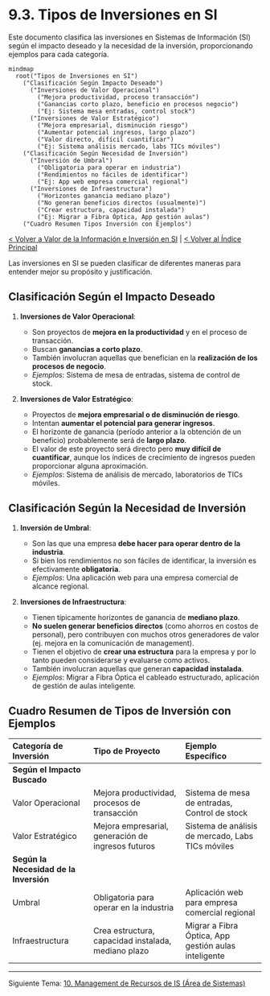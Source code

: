 # 9.3. Tipos de Inversiones en SI

Este documento clasifica las inversiones en Sistemas de Información (SI) según el impacto deseado y la necesidad de la inversión, proporcionando ejemplos para cada categoría.

```mermaid
mindmap
  root("Tipos de Inversiones en SI")
    ("Clasificación Según Impacto Deseado")
      ("Inversiones de Valor Operacional")
        ("Mejora productividad, proceso transacción")
        ("Ganancias corto plazo, beneficio en procesos negocio")
        ("Ej: Sistema mesa entradas, control stock")
      ("Inversiones de Valor Estratégico")
        ("Mejora empresarial, disminución riesgo")
        ("Aumentar potencial ingresos, largo plazo")
        ("Valor directo, difícil cuantificar")
        ("Ej: Sistema análisis mercado, labs TICs móviles")
    ("Clasificación Según Necesidad de Inversión")
      ("Inversión de Umbral")
        ("Obligatoria para operar en industria")
        ("Rendimientos no fáciles de identificar")
        ("Ej: App web empresa comercial regional")
      ("Inversiones de Infraestructura")
        ("Horizontes ganancia mediano plazo")
        ("No generan beneficios directos (usualmente)")
        ("Crear estructura, capacidad instalada")
        ("Ej: Migrar a Fibra Óptica, App gestión aulas")
    ("Cuadro Resumen Tipos Inversión con Ejemplos")
```

[< Volver a Valor de la Información e Inversión en SI](./09_Valor_Informacion_Inversion_SI.md) | [< Volver al Índice Principal](./00_Indice_SI_TI.md)

Las inversiones en SI se pueden clasificar de diferentes maneras para entender mejor su propósito y justificación.

## Clasificación Según el Impacto Deseado

1.  **Inversiones de Valor Operacional**:
    *   Son proyectos de **mejora en la productividad** y en el proceso de transacción.
    *   Buscan **ganancias a corto plazo**.
    *   También involucran aquellas que benefician en la **realización de los procesos de negocio**.
    *   *Ejemplos*: Sistema de mesa de entradas, sistema de control de stock.

2.  **Inversiones de Valor Estratégico**:
    *   Proyectos de **mejora empresarial o de disminución de riesgo**.
    *   Intentan **aumentar el potencial para generar ingresos**.
    *   El horizonte de ganancia (período anterior a la obtención de un beneficio) probablemente será de **largo plazo**.
    *   El valor de este proyecto será directo pero **muy difícil de cuantificar**, aunque los índices de crecimiento de ingresos pueden proporcionar alguna aproximación.
    *   *Ejemplos*: Sistema de análisis de mercado, laboratorios de TICs móviles.

## Clasificación Según la Necesidad de Inversión

1.  **Inversión de Umbral**:
    *   Son las que una empresa **debe hacer para operar dentro de la industria**.
    *   Si bien los rendimientos no son fáciles de identificar, la inversión es efectivamente **obligatoria**.
    *   *Ejemplos*: Una aplicación web para una empresa comercial de alcance regional.

2.  **Inversiones de Infraestructura**:
    *   Tienen típicamente horizontes de ganancia de **mediano plazo**.
    *   **No suelen generar beneficios directos** (como ahorros en costos de personal), pero contribuyen con muchos otros generadores de valor (ej. mejora en la comunicación de management).
    *   Tienen el objetivo de **crear una estructura** para la empresa y por lo tanto pueden considerarse y evaluarse como activos.
    *   También involucran aquellas que generan **capacidad instalada**.
    *   *Ejemplos*: Migrar a Fibra Óptica el cableado estructurado, aplicación de gestión de aulas inteligente.

## Cuadro Resumen de Tipos de Inversión con Ejemplos

| Categoría de Inversión        | Tipo de Proyecto                                   | Ejemplo Específico                                  |
| :---------------------------- | :------------------------------------------------- | :-------------------------------------------------- |
| **Según el Impacto Buscado**  |                                                    |                                                     |
| Valor Operacional             | Mejora productividad, procesos de transacción      | Sistema de mesa de entradas, Control de stock       |
| Valor Estratégico             | Mejora empresarial, generación de ingresos futuros | Sistema de análisis de mercado, Labs TICs móviles   |
| **Según la Necesidad de la Inversión** |                                                    |                                                     |
| Umbral                        | Obligatoria para operar en la industria            | Aplicación web para empresa comercial regional      |
| Infraestructura               | Crea estructura, capacidad instalada, mediano plazo| Migrar a Fibra Óptica, App gestión aulas inteligente|

---

Siguiente Tema: [10. Management de Recursos de IS (Área de Sistemas)](./10_Management_Recursos_IS.md) 